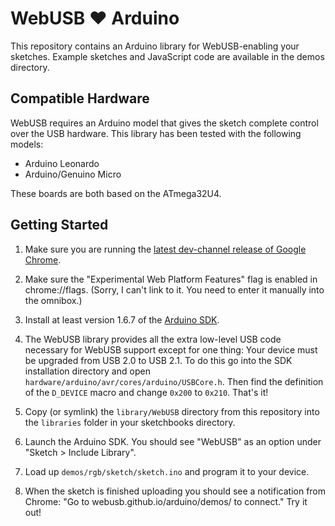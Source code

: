 WebUSB ❤ ️Arduino
================

This repository contains an Arduino library for WebUSB-enabling your sketches. Example sketches and JavaScript code are available in the demos directory.

Compatible Hardware
-------------------

WebUSB requires an Arduino model that gives the sketch complete control over the USB hardware. This library has been tested with the following models:

 * Arduino Leonardo
 * Arduino/Genuino Micro

These boards are both based on the ATmega32U4.

Getting Started
---------------

1. Make sure you are running the [latest dev-channel release of Google Chrome](https://www.google.com/chrome/browser/desktop/index.html?extra=devchannel).

2. Make sure the "Experimental Web Platform Features" flag is enabled in chrome://flags. (Sorry, I can't link to it. You need to enter it manually into the omnibox.)

3. Install at least version 1.6.7 of the [Arduino SDK](https://www.arduino.cc/en/Main/Software).

4. The WebUSB library provides all the extra low-level USB code necessary for WebUSB support except for one thing: Your device must be upgraded from USB 2.0 to USB 2.1. To do this go into the SDK installation directory and open `hardware/arduino/avr/cores/arduino/USBCore.h`. Then find the definition of the `D_DEVICE` macro and change `0x200` to `0x210`. That's it!

5. Copy (or symlink) the `library/WebUSB` directory from this repository into the `libraries` folder in your sketchbooks directory.

6. Launch the Arduino SDK. You should see "WebUSB" as an option under "Sketch > Include Library".

7. Load up `demos/rgb/sketch/sketch.ino` and program it to your device.

8. When the sketch is finished uploading you should see a notification from Chrome: "Go to webusb.github.io/arduino/demos/ to connect." Try it out!
